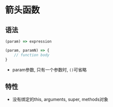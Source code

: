 # 箭头函数

## 语法

```javascript
(param) => expression

(param, paramN) => {
    // function body
}
```

- param参数, 只有一个参数时, `()`可省略

## 特性

- 没有绑定的this, arguments, super, methods对象
